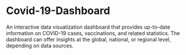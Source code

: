 # Covid-19-Dashboard
An interactive data visualization dashboard that provides up-to-date information on COVID-19 cases,
vaccinations, and related statistics. The dashboard can offer insights at the global, national, or regional level,
depending on data sources.
